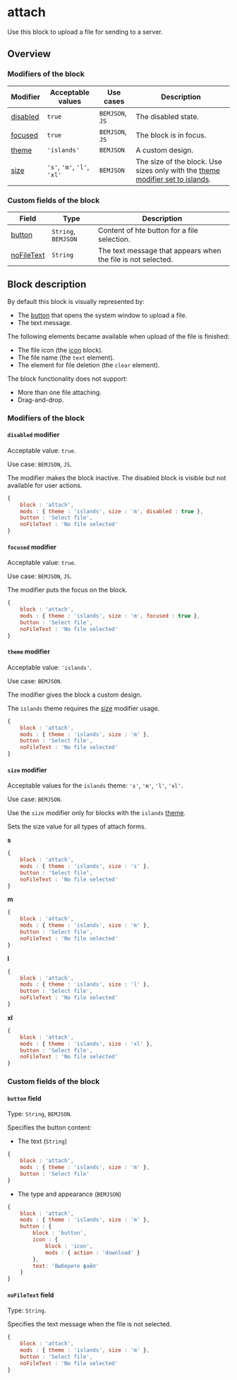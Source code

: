 # attach

Use this block to upload a file for sending to a server.

## Overview

### Modifiers of the block

| Modifier | Acceptable values | Use cases | Description |
| ----------- | ------------------- | -------------------- | -------- |
| <a href="#disabled">disabled</a> | <code>true</code> | <code>BEMJSON</code>, <code>JS</code> | The disabled state. |
| <a href="#focused">focused</a> | <code>true</code> | <code>BEMJSON</code>, <code>JS</code> | The block is in focus. |
| <a href="#themes">theme</a> | <code>'islands'</code> | <code>BEMJSON</code> | A custom design. |
| <a href="#size">size</a> | <code>'s'</code>, <code>'m'</code>, <code>'l'</code>, <code>'xl'</code> | <code>BEMJSON</code> | The size of the block. Use sizes only with the <a href="#themes">theme modifier set to islands</a>. |

### Custom fields of the block

| Field | Type | Description |
| ---- | --- | -------- |
| <a href="#button">button</a> | <code>String</code>, <code>BEMJSON</code> | Content of hte button for a file selection. |
| <a href="#nofiletext">noFileText</a> | <code>String</code> | The text message that appears when the file is not selected. |

## Block description

By default this block is visually represented by:

* The [button](../button/button.en.md) that opens the system window to upload a file.
* The text message.

The following elements became available when upload of the file is finished:

* The file icon (the [icon](../icon/icon.en.md) block).
* The file name (the `text` element).
* The element for file deletion (the `clear` element).

The block functionality does not support:

* More than one file attaching.
* Drag-and-drop.

### Modifiers of the block

<a name="disabled"></a>

#### `disabled` modifier

Acceptable value: `true`.

Use case: `BEMJSON`, `JS`.

The modifier makes the block inactive. The disabled block is visible but not available for user actions.

```js
{
    block : 'attach',
    mods : { theme : 'islands', size : 'm', disabled : true },
    button : 'Select file',
    noFileText : 'No file selected'
}
```

<a name="focused"></a>

#### `focused` modifier

Acceptable value: `true`.

Use case: `BEMJSON`, `JS`.

The modifier puts the focus on the block.

```javascript
{
    block : 'attach',
    mods : { theme : 'islands', size : 'm', focused : true },
    button : 'Select file',
    noFileText : 'No file selected'
}
```

<a name="themes"></a>

#### `theme` modifier

Acceptable value: `'islands'`.

Use case: `BEMJSON`.

The modifier gives the block a custom design.

The `islands` theme requires the <a href="#buttonsize">size</a> modifier usage.

```js
{
    block : 'attach',
    mods : { theme : 'islands', size : 'm' },
    button : 'Select file',
    noFileText : 'No file selected'
}
```

<a name="size"></a>

#### `size` modifier

Acceptable values for the `islands` theme: `'s'`, `'m'`, `'l'`, `'xl'`.

Use case: `BEMJSON`.

Use the `size` modifier only for blocks with the `islands` <a href="#buttonthemes">theme</a>.

Sets the size value for all types of attach forms.

**s**

```js
{
    block : 'attach',
    mods : { theme : 'islands', size : 's' },
    button : 'Select file',
    noFileText : 'No file selected'
}
```

**m**

```js
{
    block : 'attach',
    mods : { theme : 'islands', size : 'm' },
    button : 'Select file',
    noFileText : 'No file selected'
}
```

**l**

```js
{
    block : 'attach',
    mods : { theme : 'islands', size : 'l' },
    button : 'Select file',
    noFileText : 'No file selected'
}
```

**xl**

```js
{
    block : 'attach',
    mods : { theme : 'islands', size : 'xl' },
    button : 'Select file',
    noFileText : 'No file selected'
}
```

### Custom fields of the block

<a name="button"></a>

#### `button` field

Type: `String`, `BEMJSON`.

Specifies the button content:

* The text (`String`)

```js
{
    block : 'attach',
    mods : { theme : 'islands', size : 'm' },
    button : 'Select file'
}
```

* The type and appearance (`BEMJSON`)

```js
{
    block : 'attach',
    mods : { theme : 'islands', size : 'm' },
    button : {
        block : 'button',
        icon : {
            block : 'icon',
            mods : { action : 'download' }
        },
        text: 'Выберите файл'
    }
}
```

<a name="nofiletext"></a>

#### `noFileText` field

Type: `String`.

Specifies the text message when the file is not selected.

```js
{
    block : 'attach',
    mods : { theme : 'islands', size : 'm' },
    button : 'Select file',
    noFileText : 'No file selected'
}
```
